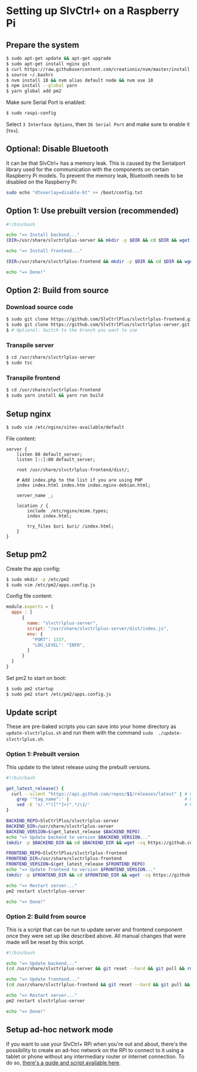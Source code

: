 # Setting up SlvCtrl+ on a Raspberry Pi

## Prepare the system
```bash
$ sudo apt-get update && apt-get upgrade
$ sudo apt-get install nginx git
$ curl https://raw.githubusercontent.com/creationix/nvm/master/install.sh | bash 
$ source ~/.bashrc
$ nvm install 18 && nvm alias default node && nvm use 18
$ npm install --global yarn
$ yarn global add pm2
```

Make sure Serial Port is enabled:

```bash
$ sudo raspi-config
```

Select `3 Interface Options`, then `I6 Serial Port` and make sure to enable it (`Yes`).

## Optional: Disable Bluetooth
It can be that SlvCtrl+ has a memory leak. This is caused by the Serialport library used for the communication with the components on certain Raspberry Pi models. To prevent the memory leak, Bluetooth needs to be disabled on the Raspberry Pi:

```bash
sudo echo "dtoverlay=disable-bt" >> /boot/config.txt
```

## Option 1: Use prebuilt version (recommended)
```bash
#!/bin/bash

echo "=> Install backend..."
(DIR=/usr/share/slvctrlplus-server && mkdir -p $DIR && cd $DIR && wget -cq https://github.com/SlvCtrlPlus/slvctrlplus-server/releases/latest/download/dist.tar.gz -O - | tar -xz)

echo "=> Install frontend..."

(DIR=/usr/share/slvctrlplus-frontend && mkdir -p $DIR && cd $DIR && wget -cq https://github.com/SlvCtrlPlus/slvctrlplus-frontend/releases/latest/download/dist.tar.gz -O - | tar -xz)

echo "=> Done!"
```

## Option 2: Build from source
### Download source code
```bash
$ sudo git clone https://github.com/SlvCtrlPlus/slvctrlplus-frontend.git /usr/share
$ sudo git clone https://github.com/SlvCtrlPlus/slvctrlplus-server.git /usr/share
$ # Optional: Switch to the branch you want to use
```

### Transpile server
```bash
$ cd /usr/share/slvctrlplus-server
$ sudo tsc
```

### Transpile frontend
```bash
$ cd /usr/share/slvctrlplus-frontend
$ sudo yarn install && yarn run build
```

## Setup nginx
```bash
$ sudo vim /etc/nginx/sites-available/default
```

File content:

```
server {
	listen 80 default_server;
	listen [::]:80 default_server;

	root /usr/share/slvctrlplus-frontend/dist/;

	# Add index.php to the list if you are using PHP
	index index.html index.htm index.nginx-debian.html;

	server_name _;

	location / {
		include  /etc/nginx/mime.types;
		index index.html;

		try_files $uri $uri/ /index.html;
	}
}
```

## Setup pm2
Create the app config:

```bash
$ sudo mkdir -p /etc/pm2
$ sudo vim /etc/pm2/apps.config.js
```

Config file content:
```js
module.exports = {
  apps : [
      {
        name: "slvctrlplus-server",
        script: "/usr/share/slvctrlplus-server/dist/index.js",
        env: {
          "PORT": 1337,
          "LOG_LEVEL": "INFO",
        }
      }
  ]
}
```

Set pm2 to start on boot:
```bash
$ sudo pm2 startup
$ sudo pm2 start /etc/pm2/apps.config.js
```

## Update script
These are pre-baked scripts you can save into your home directory as `update-slvctrlplus.sh` and run them with the 
command `sudo  ./update-slvctrlplus.sh`.

### Option 1: Prebuilt version
This update to the latest release using the prebuilt versions.

```bash
#!/bin/bash

get_latest_release() {
  curl --silent "https://api.github.com/repos/$1/releases/latest" | # Get latest release from GitHub api
    grep '"tag_name":' |                                            # Get tag line
    sed -E 's/.*"([^"]+)".*/\1/'                                    # Pluck JSON value
}

BACKEND_REPO=SlvCtrlPlus/slvctrlplus-server
BACKEND_DIR=/usr/share/slvctrlplus-server
BACKEND_VERSION=$(get_latest_release $BACKEND_REPO)
echo "=> Update backend to version $BACKEND_VERSION..."
(mkdir -p $BACKEND_DIR && cd $BACKEND_DIR && wget -cq https://github.com/$BACKEND_REPO/releases/latest/download/dist.tar.gz -O - | tar -xz)

FRONTEND_REPO=SlvCtrlPlus/slvctrlplus-frontend
FRONTEND_DIR=/usr/share/slvctrlplus-frontend
FRONTEND_VERSION=$(get_latest_release $FRONTEND_REPO)
echo "=> Update frontend to version $FRONTEND_VERSION..."
(mkdir -p $FRONTEND_DIR && cd $FRONTEND_DIR && wget -cq https://github.com/$FRONTEND_REPO/releases/latest/download/dist.tar.gz -O - | tar -xz)

echo "=> Restart server..."
pm2 restart slvctrlplus-server

echo "=> Done!"
```

### Option 2: Build from source
This is a script that can be run to update server and frontend component once they were set up like described above. 
All manual changes that were made will be reset by this script.

```bash
#!/bin/bash

echo "=> Update backend..."
(cd /usr/share/slvctrlplus-server && git reset --hard && git pull && rm -rf node_module/ && yarn install && tsc)

echo "=> Update frontend..."
(cd /usr/share/slvctrlplus-frontend && git reset --hard && git pull && rm -rf node_module/ && yarn install && yarn run build)

echo "=> Restart server..."
pm2 restart slvctrlplus-server

echo "=> Done!"
```

## Setup ad-hoc network mode
If you want to use your SlvCtrl+ RPi when you're out and about, there's the possibility to create an ad-hoc network on the RPi to connect to it using a tablet 
or phone without any intermediary router or internet connection. To do so, [there's a guide and script available here](https://www.raspberryconnect.com/projects/65-raspberrypi-hotspot-accesspoints/183-raspberry-pi-automatic-hotspot-and-static-hotspot-installer).
